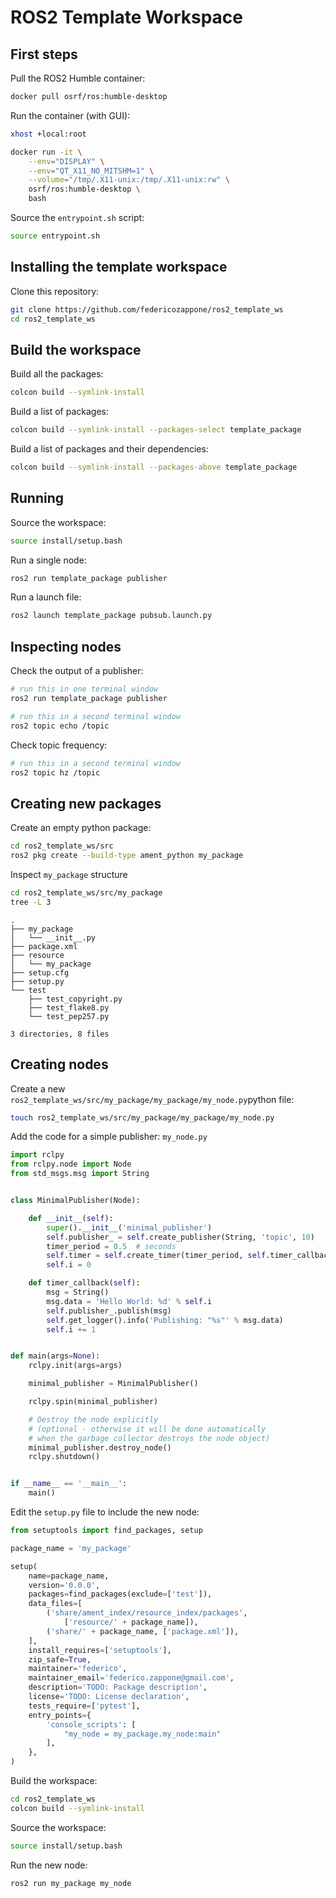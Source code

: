 # ROS2 Template Workspace

## First steps

Pull the ROS2 Humble container:
```bash
docker pull osrf/ros:humble-desktop
```

Run the container (with GUI):
```bash
xhost +local:root

docker run -it \
    --env="DISPLAY" \
    --env="QT_X11_NO_MITSHM=1" \
    --volume="/tmp/.X11-unix:/tmp/.X11-unix:rw" \
    osrf/ros:humble-desktop \
    bash
```

Source the ```entrypoint.sh``` script:

```bash
source entrypoint.sh
```

## Installing the template workspace

Clone this repository:
```bash
git clone https://github.com/federicozappone/ros2_template_ws
cd ros2_template_ws
```

## Build the workspace

Build all the packages:
```bash
colcon build --symlink-install
```

Build a list of packages:
```bash
colcon build --symlink-install --packages-select template_package
```

Build a list of packages and their dependencies:
```bash
colcon build --symlink-install --packages-above template_package
```

## Running

Source the workspace:
```bash
source install/setup.bash
```

Run a single node:
```bash
ros2 run template_package publisher
```

Run a launch file:
```bash
ros2 launch template_package pubsub.launch.py
```

## Inspecting nodes

Check the output of a publisher:
```bash
# run this in one terminal window
ros2 run template_package publisher
```

```bash
# run this in a second terminal window
ros2 topic echo /topic
```

Check topic frequency:
```bash
# run this in a second terminal window
ros2 topic hz /topic
```

## Creating new packages

Create an empty python package:
```bash
cd ros2_template_ws/src
ros2 pkg create --build-type ament_python my_package
```

Inspect ```my_package``` structure
```bash
cd ros2_template_ws/src/my_package
tree -L 3
```

```
.
├── my_package
│   └── __init__.py
├── package.xml
├── resource
│   └── my_package
├── setup.cfg
├── setup.py
└── test
    ├── test_copyright.py
    ├── test_flake8.py
    └── test_pep257.py

3 directories, 8 files
```

## Creating nodes

Create a new ```ros2_template_ws/src/my_package/my_package/my_node.py```python file:
```bash
touch ros2_template_ws/src/my_package/my_package/my_node.py
```

Add the code for a simple publisher:
```my_node.py```
```python
import rclpy
from rclpy.node import Node
from std_msgs.msg import String


class MinimalPublisher(Node):

    def __init__(self):
        super().__init__('minimal_publisher')
        self.publisher_ = self.create_publisher(String, 'topic', 10)
        timer_period = 0.5  # seconds
        self.timer = self.create_timer(timer_period, self.timer_callback)
        self.i = 0

    def timer_callback(self):
        msg = String()
        msg.data = 'Hello World: %d' % self.i
        self.publisher_.publish(msg)
        self.get_logger().info('Publishing: "%s"' % msg.data)
        self.i += 1


def main(args=None):
    rclpy.init(args=args)

    minimal_publisher = MinimalPublisher()

    rclpy.spin(minimal_publisher)

    # Destroy the node explicitly
    # (optional - otherwise it will be done automatically
    # when the garbage collector destroys the node object)
    minimal_publisher.destroy_node()
    rclpy.shutdown()


if __name__ == '__main__':
    main()
```

Edit the ```setup.py``` file to include the new node:
```python
from setuptools import find_packages, setup

package_name = 'my_package'

setup(
    name=package_name,
    version='0.0.0',
    packages=find_packages(exclude=['test']),
    data_files=[
        ('share/ament_index/resource_index/packages',
            ['resource/' + package_name]),
        ('share/' + package_name, ['package.xml']),
    ],
    install_requires=['setuptools'],
    zip_safe=True,
    maintainer='federico',
    maintainer_email='federico.zappone@gmail.com',
    description='TODO: Package description',
    license='TODO: License declaration',
    tests_require=['pytest'],
    entry_points={
        'console_scripts': [
            "my_node = my_package.my_node:main"
        ],
    },
)
```

Build the workspace:
```bash
cd ros2_template_ws
colcon build --symlink-install
```

Source the workspace:
```bash
source install/setup.bash
```

Run the new node:
```bash
ros2 run my_package my_node
```

